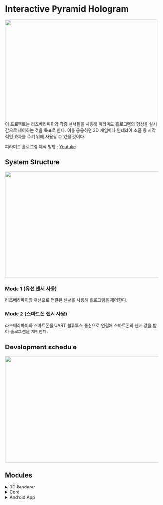 # Interactive Pyramid Hologram
<img src="https://user-images.githubusercontent.com/39472306/208486988-b94a9edf-2f89-4494-9d59-0e5b670b0c8d.jpg" width="500" height="333" align="center"/>
이 프로젝트는 라즈베리파이와 각종 센서들을 사용해 피라미드 홀로그램의 형상을 실시간으로 제어하는 것을 목표로 한다. 이를 응용하면 3D 게임이나 인테리어 소품 등 시각적인 효과를 주기 위해 사용될 수 있을 것이다.

피라미드 홀로그램 제작 방법 : [Youtube](https://www.youtube.com/watch?v=FnUrI_3LBuc)

## System Structure
<img src="https://user-images.githubusercontent.com/39472306/208497367-192fdc5a-169c-4ba7-a09a-bb8eae7ae46d.png" width="600" height="350" align="center"/>

### Mode 1 (유선 센서 사용)
라즈베리파이와 유선으로 연결된 센서를 사용해 홀로그램을 제어한다.

### Mode 2 (스마트폰 센서 사용)
라즈베리파이와 스마트폰을 UART 블루투스 통신으로 연결해 스마트폰의 센서 값을 받아 홀로그램을 제어한다.

## Development schedule
<img src="https://user-images.githubusercontent.com/39472306/208686422-0d132637-7632-4ba0-bb15-1aa1ae29ffe6.png" width="600" height="350" align="center"/>

## Modules
<details>
<summary>3D Renderer</summary>

### 3d_renderer
<img src="https://user-images.githubusercontent.com/39472306/208679937-336b8c62-8395-4678-a26c-747c1146ffe0.png" width="400" height="266" align="center"/>
  
OpenGL을 사용해 3차원 입체 영상을 피라미드 홀로그램에 사용되는 형식으로 실시간 렌더링한다.
  
#### Steps To Run 3d_renderer
1. Install packages
```
pip install -r requirements.txt
```

2. Run 3d_renderer as sudo
```
sudo -i
python run.py
```

#### Fix Bugs
GLFW 관련 에러
```
sudo apt install libglfw3 libglfw3-dev
```

Numpy 관련 에러
```
sudo apt install libatlas-base-dev
```

GLSL 3.30 Is Not Supported 에러
```
export MESA_GL_VERSION_OVERRIDE=3.3
```

#### 사용자 입력
  |Key|동작|
  |------|---|
  |Q|Quit|
  |Z|Zoom Out|
  |X|Zoom In|
  |W/S|X축 회전|
  |E/D|Y축 회전|
  |R/F|Z축 회전|

#### 프로그램 구조
1. 메인 스레드
https://github.com/bsiyoung/interactive_pyramid_hologram/blob/3758711d55ba512472403f88236e39f6535c63b5/3d_renderer/run.py#L106

    GLFW와 OpenGL을 사용해 윈도우를 생성하고 피라미드 홀로그램에 사용되는 영상 형식대로 3D 오브젝트의 앞, 뒤, 양옆 모습을 렌더링한다. Callback 함수를 사용해 사용자의 키보드 입력을 받아들인다.
  
2. IPC 통신 스레드
https://github.com/bsiyoung/interactive_pyramid_hologram/blob/3758711d55ba512472403f88236e39f6535c63b5/3d_renderer/ipc_msgq.py#L14
  
    백그라운드에서 실행되는 스레드. POSIX IPC Message Queue를 사용해 Core 프로그램에서 전송하는 데이터를 받아들여 처리한다.

</details>

<details>
<summary>Core</summary>

### Core
센서와 블루투스로부터 값을 받아 3D renderer 프로세스로 보내고, stdin을 통해 모드를 변경하거나 모델 변경한다.
#### Steps To Run core
1. Compile core
```
gcc -o prj_3 prj_3.c -lm -lrt -lwiringPi -lpthread
```

2. Run core as sudo
```
sudo ./prj_3
```
#### Structure
  - thread
표준 입력을 받아 특정 기능을 수행하는 main thread, 센서와 블루투스 값을 받아 3D renderer 프로세스로 값을 보내는 Send thread 두 개의 스레드가 동시에 동작함.<br><br>
Send thread(함수명 func_thread)안에는 초음파 센서의 값을 읽는 함수 getSonicSens, 가속도 센서의 값을 읽는 함수 getRotateSens, uart 통신을 통해 블루투스의 값을 읽는 getBluetooth, 메시지 큐를 사용하여 IPC 통신을 통해 3D renderer 프로세스로 값을 보내는 sendData가 모두 포함되어있음.<br>
main thread(main 함수)에서는 반복문 속에서 표준 출력을 통해 간이 UI를 표시하고 표준 입력을 받아 특정 명령을 수행함.<br>
해당 명령에 대해서는 아래 Function 항목에 기재하였음.

  - POSIX IPC
센서로부터 값을 읽어들이는 프로세스에서 3D 렌더링하는 프로세스로 값을 전달 할 때 IPC 통신을 사용하고 방식은 POSIX 메시지큐를 사용함. <br>mq_open을 통해 메시지큐를 생성하고 메시지 큐끼리 공유할 이름을 정의하였음.<br>sendData 함수에서 mq_send를 통해 렌더링 프로세스로 값을 전송할 수 있음.

#### Function
아래의 문자를 입력 후 enter를 누르면 해당 기능을 실행<br><br>
m : 모드 토글 (센서의 값을 받을지 블루투스의 값을 받을지 변경)<br>
0~2 : 3D renderer에서 표시하는 모델 변경<br>
q : 프로그램 종료

#### Precautions
초음파 센서가 연결되어 있지 않으면 프로그램이 정상적으로 동작하지 않아 프로그램을 실행할 때는 반드시 초음파 센서가 연결된 상태여야 함.

#### Issue
블루투스의 값을 읽는 getBluetooth 함수를 완벽하게 구현하지 않아 해당 기능을 이용할 수 없음.

</details>

<details>
<summary>Android App</summary>

  
### Andorid APP
휴대폰의 내장된 자이로센서 값을 자이로센서 api를 통하여 값을 받아온다. 값을 받아온후 적절히 데이터 파싱을 하여 블루투스(Uart)통신을 이용하여 라즈베리파이에 값을 전달한다.

### App Environment
실행환경: android studio(feat.라즈베리파이)<br>
디버깅 및 컴파일: 실행환경에서 휴대폰 또는 가상시뮬레이터에 어플이 자동으로 깔리고 컴파일 및 실행이 진행된다. 

### Mannual
1. 안드로이드 스튜디오에서 깃 클론을 진행하여 해당 파일을 받아온다.<br>
2. 해당파일을 휴대폰과 연결하여 실행(어플 설치)<br>
3. 블루투스 켜기 버튼을 누른다.<br>
4. 블루투스가 활성화되었다는 메세지(토스트)를 받았으면 연결버튼을 눌러 연결하고 싶은 기기를 찾아 연결한다.<br>
5. 연결이 완료되었다는 메세지를 받았으면 전송 버튼을 눌러 휴대폰 자이로센서 값을 전송한다.(pitch, roll, yaw값)<br>
  
### Limitation
1. 라즈베리파이 IPC통신 프로그램에서 쓰레드에 값을 넣고 시리얼 통신을 진행하니 자꾸 SerialRead가 정상적으로 작동하지 않았다.
그래서 메인문에 값을 넣어 임시 조치를 취하였다.
  
2. 자이로센서로 읽어들인 데이터 값을 write함수를 통하여 값을 연속적으로 바로 전달하려고 했지만 제대로 된 값이 나오지 않았다. 
  ->버튼을 한번 누를때마다 데이터값이 갱신되어 한번씩 보내진다.

### Improvement
1. 라즈베리파이에서 값을 1바이트씩 읽기때문에 pitch, roll, yaw값을 A,B,C와 같은 문자열로 구분해서 보내주었다.

### Ui Flow

[블루투스 ON 클릭시]　　　　　　　　　 [허용]<br>
![블루투스연결1](https://user-images.githubusercontent.com/93969640/208677459-cd869581-c108-42d5-9302-cb0bc92438a8.jpg)
![블루투스연결2](https://user-images.githubusercontent.com/93969640/208677474-f48ccb94-7ce8-463a-848a-4fdb4ff68ccf.jpg)<br>
상태를 나타내는 텍스트에딧이 활성화로 바뀜.<br>

[연결버튼]　　　　　　　　　　　　　　[오류발생]<br>
![블루투스연결3](https://user-images.githubusercontent.com/93969640/208677493-bf786347-bd08-4d98-be38-fd48be8b068b.jpg)
![블루투스연결오류](https://user-images.githubusercontent.com/93969640/208677522-202399db-c5ff-46e8-b383-e0069deea415.jpg)<br>

### Code
![image](https://user-images.githubusercontent.com/93969640/208683712-c1cab124-264f-4c7d-bf48-dc77711d0db9.png)<br>
스마트폰과 라즈베리파이 사이의 블루투스(UART)통신을 위한 UUID입니다.<br>
![image](https://user-images.githubusercontent.com/93969640/208683913-eec75c8f-b2a5-4b4b-a8c5-e245c899a3bb.png)<br>
각 축의 각속도 성분을 받고, 각속도를 적분하여 회전각을 추출하기 위해 적분 간격(dt)을 구한다.<br>
각속도 성분을 적분 -> 회전각(pitch, roll)으로 변환한다. <br>
여기까지의 pitch, roll의 단위는 '라디안'이다. 아래 로그 출력부분에서 멤버변수 'RAD2DGR'를 곱해주어 degree로 변환해준다. <br>
 
`* dt : 센서가 현재 상태를 감지하는 시간 간격`<br>
`* NS2S : nano second -> second `

</details>
